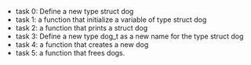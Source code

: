 - task 0: Define a new type struct dog
- task 1: a function that initialize a variable of type struct dog
- task 2: a function that prints a struct dog
- task 3: Define a new type dog_t as a new name for the type struct dog
- task 4: a function that creates a new dog
- task 5: a function that frees dogs.
